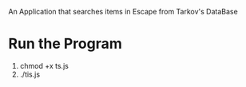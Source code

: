 An Application that searches items in Escape from Tarkov's DataBase

# Run the Program
1. chmod +x ts.js
2. ./tis.js
